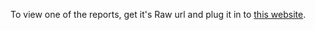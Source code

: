 To view one of the reports, get it's Raw url and plug it in to [this website](https://htmlpreview.github.io/).